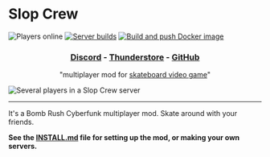 # Slop Crew

![Players online](https://img.shields.io/badge/dynamic/json?url=https%3A%2F%2Fsloppers.club%2Fapi%2Fmetrics&query=%24.connections&label=players%20online) [![Server builds](https://github.com/SlopCrew/SlopCrew/actions/workflows/server-build.yml/badge.svg?branch=main)](https://github.com/SlopCrew/SlopCrew/actions/workflows/server-build.yml) [![Build and push Docker image](https://github.com/SlopCrew/SlopCrew/actions/workflows/docker-build.yml/badge.svg)](https://github.com/SlopCrew/SlopCrew/actions/workflows/docker-build.yml)

<h3 align="center">
  <a href="https://discord.gg/a2nVaZGGNz">Discord</a>
  - <a href="https://thunderstore.io/c/bomb-rush-cyberfunk/p/NotNet/SlopCrew/">Thunderstore</a>
  - <a href="https://github.com/NotNet/SlopCrew">GitHub</a>
</h3>

<p align="center">
  "multiplayer mod for <a href="https://store.steampowered.com/app/1353230/Bomb_Rush_Cyberfunk/">skateboard video game</a>"
</p>

![Several players in a Slop Crew server](https://namazu.photos/i/a7rb2n7s.png)

---

It's a Bomb Rush Cyberfunk multiplayer mod. Skate around with your friends.

**See the [INSTALL.md](https://github.com/SlopCrew/SlopCrew/blob/main/INSTALL.md) file for setting up the mod, or making your own servers.**
